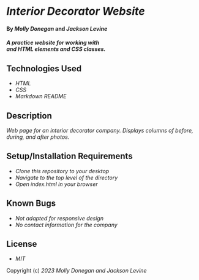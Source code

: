 # _Interior Decorator Website_

#### By _**Molly Donegan**_ and _**Jackson Levine**_

#### _A practice website for working with <div> and <span> HTML elements and CSS classes._

## Technologies Used

* _HTML_
* _CSS_
* _Markdown README_

## Description

_Web page for an interior decorator company. Displays columns of before, during, and after photos._

## Setup/Installation Requirements

* _Clone this repository to your desktop_
* _Navigate to the top level of the directory_
* _Open index.html in your browser_

## Known Bugs

* _Not adapted for responsive design_
* _No contact information for the company_

## License

* _MIT_

Copyright (c) _2023_ _Molly Donegan and Jackson Levine_ 
